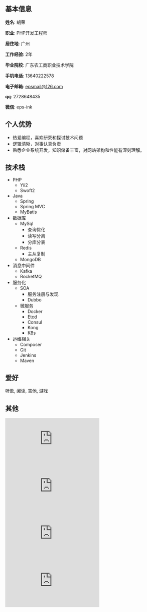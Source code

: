 ## 基本信息

__姓名__: 胡荣

__职业__: PHP开发工程师

__居住地__: 广州

__工作经验__: 2年

__毕业院校__: 广东农工商职业技术学院

__手机电话__: 13640222578

__电子邮箱__: epsmail@126.com

__qq__: 2728648435

__微信__: eps-ink

## 个人优势
- 热爱编程，喜欢研究和探讨技术问题
- 逻辑清晰，对事认真负责
- 熟悉企业系统开发，知识储备丰富，对网站架构和性能有深刻理解。

## 技术栈
- PHP
    - Yii2
    - Swoft2
- Java
    - Spring
    - Spring MVC
    - MyBatis
- 数据库
    - MySql
        - 查询优化
        - 读写分离
        - 分库分表
    - Redis
        - 主从复制
    - MongoDB
- 消息中间件
    - Kafka
    - RocketMQ
- 服务化
    - SOA
        - 服务注册与发现
        - Dubbo
    - 微服务
        - Docker
        - Etcd
        - Consul
        - Kong
        - K8s 
- 运维相关
    - Composer
    - Git
    - Jenkins
    - Maven

## 爱好
听歌, 阅读, 吉他, 游戏

## 其他
[![github][githubIcon]][githubLink]
[![weibo][weiboIcon]][weiboLink]
[![zhihu][zhihuIcon]][zhihuLink]
[![bilibili][bilibiliIcon]][bilibiliLink]

[githubIcon]: http://www.easyicon.net/api/resizeApi.php?id=1230449&size=32
[githubLink]: https://github.com/EPsheep
[weiboIcon]: http://www.easyicon.net/api/resizeApi.php?id=1164436&size=32
[weiboLink]: https://weibo.com/5857402266/profile?rightmod=1&wvr=6&mod=personinfo
[zhihuIcon]: http://www.easyicon.net/api/resizeApi.php?id=1164448&size=32
[zhihuLink]: https://www.zhihu.com/people/jing-hao-75-45
[bilibiliIcon]: http://www.easyicon.net/api/resizeApi.php?id=1188649&size=32
[bilibiliLink]: https://space.bilibili.com/255717391
